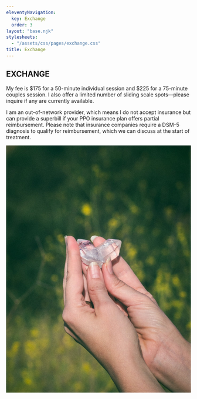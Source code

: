 ```yaml
---
eleventyNavigation:
  key: Exchange
  order: 3
layout: "base.njk"
stylesheets:
  - "/assets/css/pages/exchange.css"
title: Exchange
---
```


<section>
  <div class="content">
    <div class="left">
      <h1>EXCHANGE</h1>
      <p>My fee is $175 for a 50-minute individual session and $225 for a 75-minute couples session. I also offer a limited number of sliding scale spots—please inquire if any are currently available.</p>
      <p>I am an out-of-network provider, which means I do not accept insurance but can provide a superbill if your PPO insurance plan offers partial reimbursement. Please note that insurance companies require a DSM-5 diagnosis to qualify for reimbursement, which we can discuss at the start of treatment.</p>
    </div>
    <div class="right">
      <img src="/assets/images/crystal-IMGP2970-crop.jpg" alt="crystal">
    </div>
  </div>
</section>
